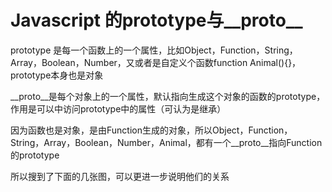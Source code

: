 # Javascript 的prototype与__proto__

prototype 是每一个函数上的一个属性，比如Object，Function，String，Array，Boolean，Number，又或者是自定义个函数function Animal(){}，prototype本身也是对象

__proto__是每个对象上的一个属性，默认指向生成这个对象的函数的prototype，作用是可以中访问prototype中的属性（可认为是继承）

因为函数也是对象，是由Function生成的对象，所以Object，Function，String，Array，Boolean，Number，Animal，都有一个__proto__指向Function的prototype

所以搜到了下面的几张图，可以更进一步说明他们的关系
​​